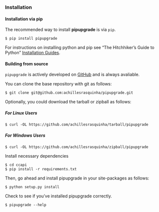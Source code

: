 ### Installation

#### Installation via pip

The recommended way to install **pipupgrade** is via `pip`.

```shell
$ pip install pipupgrade
```

For instructions on installing python and pip see “The Hitchhiker’s Guide to Python” 
[Installation Guides](https://docs.python-guide.org/starting/installation/).

#### Building from source

`pipupgrade` is actively developed on [GitHub](https://github.com/achillesrasquinha/pipupgrade)
and is always avaliable.

You can clone the base repository with git as follows:

```shell
$ git clone git@github.com:achillesrasquinha/pipupgrade.git
```

Optionally, you could download the tarball or zipball as follows:

##### For Linux Users

```shell
$ curl -OL https://github.com/achillesrasquinha/tarball/pipupgrade
```

##### For Windows Users

```shell
$ curl -OL https://github.com/achillesrasquinha/zipball/pipupgrade
```

Install necessary dependencies

```shell
$ cd ccapi
$ pip install -r requirements.txt
```

Then, go ahead and install pipupgrade in your site-packages as follows:

```shell
$ python setup.py install
```

Check to see if you’ve installed pipupgrade correctly.

```shell
$ pipupgrade --help
```
